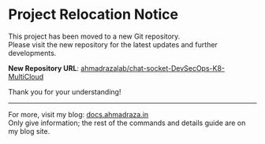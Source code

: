 # Project Relocation Notice

This project has been moved to a new Git repository.  
Please visit the new repository for the latest updates and further developments.

**New Repository URL**: [ahmadrazalab/chat-socket-DevSecOps-K8-MultiCloud](https://github.com/ahmadrazalab/chat-socket-DevSecOps-K8-MultiCloud)

Thank you for your understanding!

---

For more, visit my blog: [docs.ahmadraza.in](https://docs.ahmadraza.in)  
Only give information; the rest of the commands and details guide are on my blog site.
